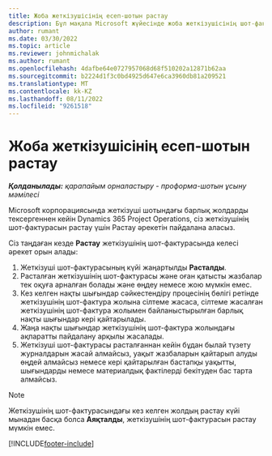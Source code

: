 ```yaml
---
title: Жоба жеткізушісінің есеп-шотын растау
description: Бұл мақала Microsoft жүйесінде жоба жеткізушісінің шот-фактурасын қалай растау керектігін түсіндіреді Dynamics 365 Project Operations және жоба жеткізушісінің шот-фактурасын растаудың қаржылық әсері.
author: rumant
ms.date: 03/30/2022
ms.topic: article
ms.reviewer: johnmichalak
ms.author: rumant
ms.openlocfilehash: 4dafbe64e0727957068d68f510202a12871b62aa
ms.sourcegitcommit: b2224d1f3c0bd4925d647e6ca3960db81a209521
ms.translationtype: MT
ms.contentlocale: kk-KZ
ms.lasthandoff: 08/11/2022
ms.locfileid: "9261518"
---
```

# <a name="confirm-a-project-vendor-invoice"></a>Жоба жеткізушісінің есеп-шотын растау

_**Қолданылады:** қарапайым орналастыру - проформа-шотын ұсыну мәмілесі_

Microsoft корпорациясында жеткізуші шотындағы барлық жолдарды тексергеннен кейін Dynamics 365 Project Operations, сіз жеткізушінің шот-фактурасын растау үшін Растау әрекетін пайдалана аласыз.

Сіз таңдаған кезде **Растау** жеткізушінің шот-фактурасында келесі әрекет орын алады:

1. Жеткізуші шот-фактурасының күйі жаңартылды **Расталды**.
2. Расталған жеткізушінің шот-фактурасы және оған қатысты жазбалар тек оқуға арналған болады және өңдеу немесе жою мүмкін емес.
3. Кез келген нақты шығындар сәйкестендіру процесінің бөлігі ретінде жеткізушінің шот-фактура жолына сілтеме жасаса, сілтеме жасалған жеткізушінің шот-фактура жолымен байланыстырылған барлық нақты шығындар кері қайтарылады.
4. Жаңа нақты шығындар жеткізушінің шот-фактура жолындағы ақпаратты пайдалану арқылы жасалады.
5. Жеткізуші шот-фактурасы расталғаннан кейін бұдан былай түзету журналдарын жасай алмайсыз, уақыт жазбаларын қайтарып алуды өңдей алмайсыз немесе кері қайтарылған бастапқы уақытты, шығындарды немесе материалдық фактілерді бекітуден бас тарта алмайсыз.

> [!NOTE]
> Жеткізушінің шот-фактурасындағы кез келген жолдың растау күйі мынадан басқа болса **Аяқталды**, жеткізушінің шот-фактурасын растау мүмкін емес.

[!INCLUDE[footer-include](../../includes/footer-banner.md)]
